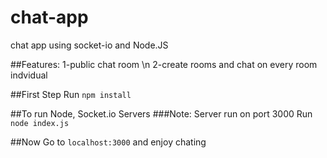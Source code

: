 # chat-app
chat app using socket-io and Node.JS

##Features:
1-public chat room \n
2-create rooms and chat on every room indvidual

##First Step
Run `npm install`

##To run Node, Socket.io Servers
###Note: Server run on port 3000
Run `node index.js`

##Now
Go to `localhost:3000` and enjoy chating
